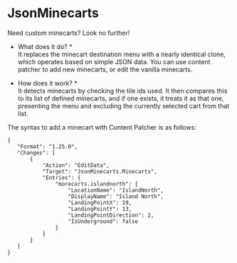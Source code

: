 # JsonMinecarts
 Need custom minecarts? Look no further!
 
 * What does it do? *  
 It replaces the minecart destination menu with a nearly identical clone, which
 operates based on simple JSON data. You can use content patcher to add new minecarts,
 or edit the vanilla minecarts.
 
 * How does it work? *  
 It detects minecarts by checking the tile ids used. It then compares this to its list
 of defined minecarts, and if one exists, it treats it as that one, presenting the menu
 and excluding the currently selected cart from that list.  
   
 The syntax to add a minecart with Content Patcher is as follows:  
   
 ```
 {
    "Format": "1.25.0",
    "Changes": [
        {
            "Action": "EditData",
            "Target": "JsonMinecarts.Minecarts",
            "Entries": {
                "morecarts.islandnorth": {
                    "LocationName": "IslandNorth",
                    "DisplayName": "Island North",
                    "LandingPointX": 19,
                    "LandingPointY": 13,
                    "LandingPointDirection": 2,
                    "IsUnderground": false
                }
            }
        }
    ]
 }
 ```
